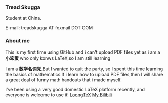 ### **Tread Skugga**

Student at China.

E-mail: treadskugga AT foxmail DOT COM

### About me

This is my first time using GitHub and i can't upload PDF files yet as i am a **小笨蛋** who only konws LaTeX,so I am still learning

I am a **数学名词党**.But I wanted to quit the party, so I spent this time learning the basics of mathematics.If i learn how to upload PDF files,then I will share a great deal of funny math handouts that i made myself.

I've been using a very good domestic LaTeX platform recently, and everyone is welcome to use it! [LoongTeX](https://app.loongtex.com/)
[My Bilibili](https://space.bilibili.com/4665524?spm_id_from=333.1007.0.0)





